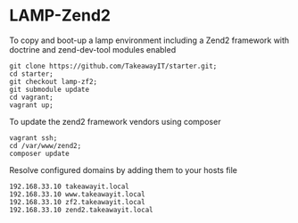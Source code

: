 LAMP-Zend2
=====
To copy and boot-up a lamp environment including a Zend2 framework with doctrine and zend-dev-tool modules enabled

```
git clone https://github.com/TakeawayIT/starter.git;
cd starter;
git checkout lamp-zf2;
git submodule update
cd vagrant;
vagrant up;
```

To update the zend2 framework vendors using composer
```
vagrant ssh;
cd /var/www/zend2;
composer update
```

Resolve configured domains by adding them to your hosts file
```
192.168.33.10 takeawayit.local
192.168.33.10 www.takeawayit.local
192.168.33.10 zf2.takeawayit.local
192.168.33.10 zend2.takeawayit.local
```
